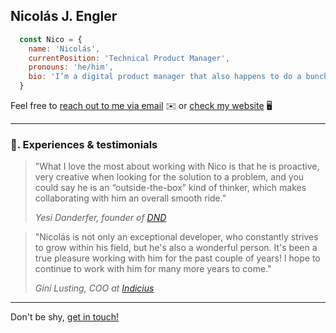 ## Nicolás J. Engler

```js
  const Nico = {
    name: 'Nicolás',
    currentPosition: 'Technical Product Manager',
    pronouns: 'he/him',
    bio: 'I’m a digital product manager that also happens to do a bunch of other stuff. From Argentina 🇦🇷.'
  }
```

Feel free to [reach out to me via email](mailto:hi@nicolasjengler.com.ar) ✉️ or [check my website](https://nicolasjengler.com.ar) 🖥️

---

### 💬. Experiences & testimonials
> "What I love the most about working with Nico is that he is proactive, very creative when looking for the solution to a problem, and you could say he is an “outside-the-box” kind of thinker, which makes collaborating with him an overall smooth ride."
>
> *Yesi Danderfer, founder of [DND](https://www.danderfer.net/)*

> "Nicolás is not only an exceptional developer, who constantly strives to grow within his field, but he's also a wonderful person. It's been a true pleasure working with him for the past couple of years! I hope to continue to work with him for many more years to come."
>
> *Gini Lusting, COO at [Indicius](https://indicius.com/)*

---

Don't be shy, [get in touch!](mailto:hi@nicolasjengler.com.ar)
